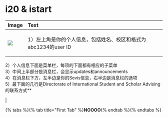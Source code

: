 # i20 & istart

| Image | Text |
|:------|:-----|
|![][image]| <p>1）左上角是你的个人信息，包括姓名、校区和格式为abc1234的user ID<br> 
  
  2）个人信息下面是菜单栏，每项的下面都有相应的子菜单<br> 
  3）中间上半部分是消息栏，会显示updates和announcements<br> 4）在消息栏下方，左半边是你的Sevis信息，右半边是消息栏的选项<br> 5）最下面的几行是Directorate of International Student and Scholar Advising 的联系方式**</p> |



[image]: ../.gitbook/assets/ep.jpg

{% tabs %}{% tab title="First Tab" %}**NOOOO**{% endtab %}{% endtabs %}

